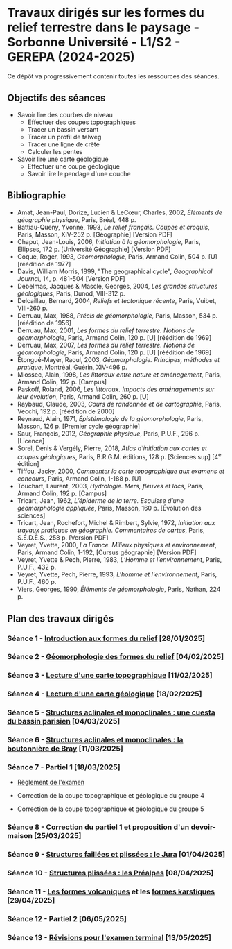 # Travaux dirigés sur les formes du relief terrestre dans le paysage - Sorbonne Université - L1/S2 - GEREPA (2024-2025)

Ce dépôt va progressivement contenir toutes les ressources des séances.

## Objectifs des séances

- Savoir lire des courbes de niveau
	- Effectuer des coupes topographiques
	- Tracer un bassin versant
	- Tracer un profil de talweg
	- Tracer une ligne de crête
	- Calculer les pentes
- Savoir lire une carte géologique
	- Effectuer une coupe géologique
	- Savoir lire le pendage d'une couche

## Bibliographie

- Amat, Jean-Paul, Dorize, Lucien & LeCœur, Charles, 2002, *Éléments de géographie physique*, Paris, Bréal, 448 p.
- Battiau-Queny, Yvonne, 1993, *Le relief français. Coupes et croquis*, Paris, Masson, XIV-252 p. [Géographie] [Version PDF]
- Chaput, Jean-Louis, 2006, *Initiation à la géomorphologie*, Paris, Ellipses, 172 p. [Université Géographie] [Version PDF]
- Coque, Roger, 1993, *Géomorphologie*, Paris, Armand Colin, 504 p. [U] [réédition de 1977]
- Davis, William Morris, 1899, "The geographical cycle", *Geographical Journal*, 14, p. 481-504 [Version PDF]
- Debelmas, Jacques & Mascle, Georges, 2004, *Les grandes structures géologiques*, Paris, Dunod, VIII-312 p.
- Delcaillau, Bernard, 2004, *Reliefs et tectonique récente*, Paris, Vuibet, VIII-260 p.
- Derruau, Max, 1988, *Précis de géomorphologie*, Paris, Masson, 534 p. [réédition de 1956]
- Derruau, Max, 2001, *Les formes du relief terrestre. Notions de géomorphologie*, Paris, Armand Colin, 120 p. [U] [réédition de 1969]
- Derruau, Max, 2007, *Les formes du relief terrestre. Notions de géomorphologie*, Paris, Armand Colin, 120 p. [U] [réédition de 1969]
- Étongué-Mayer, Raoul, 2003, *Géomorphologie. Principes, méthodes et pratique*, Montréal, Guérin, XIV-496 p.
- Miossec, Alain, 1998, *Les littoraux entre nature et aménagement*, Paris, Armand Colin, 192 p. [Campus]
- Paskoff, Roland, 2006, *Les littoraux. Impacts des aménagements sur leur évolution*, Paris, Armand Colin, 260 p. [U]
- Raybaud, Claude, 2003, *Cours de randonnée et de cartographie*, Paris, Vecchi, 192 p. [réédition de 2000]
- Reynaud, Alain, 1971, *Épistémologie de la géomorphologie*, Paris, Masson, 126 p. [Premier cycle géographie]
- Saur, François, 2012, *Géographie physique*, Paris, P.U.F., 296 p. [Licence]
- Sorel, Denis & Vergély, Pierre, 2018, *Atlas d'initiation aux cartes et coupes géologiques*, Paris, B.R.G.M. éditions, 128 p. [Sciences sup] [4<sup>e</sup> édition]
- Tiffou, Jacky, 2000, *Commenter la carte topographique aux examens et concours*, Paris, Armand Colin, 1-188 p. [U]
- Touchart, Laurent, 2003, *Hydrologie. Mers, fleuves et lacs*, Paris, Armand Colin, 192 p. [Campus]
- Tricart, Jean, 1962, *L’épiderme de la terre. Esquisse d’une géomorphologie appliquée*, Paris, Masson, 160 p. [Évolution des sciences]
- Tricart, Jean, Rochefort, Michel & Rimbert, Sylvie, 1972, *Initiation aux travaux pratiques en géographie. Commentaires de cartes*, Paris, S.É.D.È.S., 258 p. [Version PDF]
- Veyret, Yvette, 2000, *La France. Milieux physiques et environnement*, Paris, Armand Colin, 1-192, [Cursus géographie] [Version PDF]
- Veyret, Yvette & Pech, Pierre, 1983, *L’Homme et l’environnement*, Paris, P.U.F., 432 p.
- Veyret, Yvette, Pech, Pierre, 1993, *L'homme et l'environnement*, Paris, P.U.F., 460 p.
- Viers, Georges, 1990, *Éléments de géomorphologie*, Paris, Nathan, 224 p.

## Plan des travaux dirigés

### Séance 1 - [Introduction aux formes du relief](./Seance-01/Seance-1.md) [28/01/2025]

### Séance 2 - [Géomorphologie des formes du relief](./Seance-02/Seance-2.md) [04/02/2025]

### Séance 3 - [Lecture d'une carte topographique](./Seance-03/Seance-3.md) [11/02/2025]

### Séance 4 - [Lecture d'une carte géologique](./Seance-04/Seance-4.md) [18/02/2025]

### Séance 5 - [Structures aclinales et monoclinales : une cuesta du bassin parisien](./Seance-05/Seance-5.md) [04/03/2025]

### Séance 6 - [Structures aclinales et monoclinales : la boutonnière de Bray](./Seance-06/Seance-6.md) [11/03/2025]

### Séance 7 - Partiel 1 [18/03/2025]

- [Règlement de l'examen](./Seance-07/Forriez-Bareme.pdf)

- Correction de la coupe topographique et géologique du groupe 4

- Correction de la coupe topographique et géologique du groupe 5

### Séance 8 - Correction du partiel 1 et proposition d'un devoir-maison [25/03/2025]

### Séance 9 - [Structures faillées et plissées : le Jura](./Seance-08/Seance-8.md) [01/04/2025]

### Séance 10 - [Structures plissées : les Préalpes](./Seance-09/Seance-9.md) [08/04/2025]

### Séance 11 - [Les formes volcaniques](./Seance-10/Seance-10.md) et les [formes karstiques](./Seance-11/Seance-11.md) [29/04/2025]

### Séance 12 - Partiel 2 [06/05/2025]

### Séance 13 - [Révisions pour l'examen terminal](./Seance-13/Seance-13.md) [13/05/2025]
